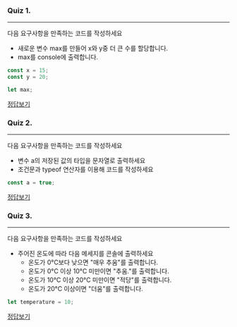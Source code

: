 ### Quiz 1.

---

다음 요구사항을 만족하는 코드를 작성하세요

- 새로운 변수 max를 만들어 x와 y중 더 큰 수를 할당합니다.
- max를 console에 출력합니다.

```javascript
const x = 15;
const y = 20;

let max;
```

[정답보기](https://github.com/winterlood/onebite-react-challenge/blob/main/missions/day02/coding-quiz/quiz1/answer.js)

### Quiz 2.

---

다음 요구사항을 만족하는 코드를 작성하세요

- 변수 a의 저장된 값의 타입을 문자열로 출력하세요
- 조건문과 typeof 연산자를 이용해 코드를 작성하세요

```javascript
const a = true;
```

[정답보기](https://github.com/winterlood/onebite-react-challenge/blob/main/missions/day02/coding-quiz/quiz2/answer.js)

### Quiz 3.

---

다음 요구사항을 만족하는 코드를 작성하세요

- 주어진 온도에 따라 다음 메세지를 콘솔에 출력하세요
  - 온도가 0°C보다 낮으면 "매우 추움"를 출력합니다.
  - 온도가 0°C 이상 10°C 미만이면 "추움."를 출력합니다.
  - 온도가 10°C 이상 20°C 미만이면 "적당"를 출력합니다.
  - 온도가 20°C 이상이면 "더움"를 출력합니다.

```javascript
let temperature = 10;
```

[정답보기](https://github.com/winterlood/onebite-react-challenge/blob/main/missions/day02/coding-quiz/quiz3/answer.js)
